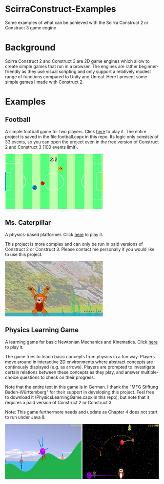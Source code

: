 # ScirraConstruct-Examples
Some examples of what can be achieved with the Scirra Construct 2 or Construct 3 game engine

# Background
Scirra Construct 2 and Construct 3 are 2D game engines which allow to create simple games that run in a browser. The engines are rather beginner-friendly as they use visual scripting and only support a relatively modest range of functions compared to Unity and Unreal. Here I present some simple games I made with Construct 2.

# Examples
## Football 
A simple football game for two players. Click [here](https://mariusrubo.github.io/football/) to play it. 
The entire project is saved in the file football.capx in this repo. Its logic only consists of 33 events, so you can open the project even in the free version of Construct 2 and Construct 3 (100 events limit). 

<img src="https://github.com/mariusrubo/ScirraConstruct-Examples/blob/master/football_screenshot.jpg" width="320" height="180">


## Ms. Caterpillar
A physics-based platformer. Click [here](https://mariusrubo.github.io/Caterpillar/) to play it. 

This project is more complex and can only be run in paid versions of Construct 2 or Construct 3. Please contact me personally if you would like to use this project. 

<img src="https://github.com/mariusrubo/ScirraConstruct-Examples/blob/master/ms_caterpillar_screenshot.jpg" width="320" height="180">

## Physics Learning Game
A learning game for basic Newtonian Mechanics and Kinematics. Click [here](https://mariusrubo.github.io/PhysicsLearningGame/) to play it. 

The game tries to teach basic concepts from physics in a fun way. Players move around in interactive 2D environments where abstract concepts are continously displayed (e.g. as arrows). Players are prompted to investigate certain relations between these concepts as they play, and answer multiple-choice questions to check on their progress.

Note that the entire text in this game is in German. I thank the "MFG Stiftung Baden-Württemberg" for their support in developing this project. Feel free to download it (PhysicsLearningGame.capx in this repo), but note that it requires a paid version of Construct 2 or Construct 3. 

Note: This game furthermore needs and update as Chapter 4 does not start to run under Java 8. 

<img src="https://github.com/mariusrubo/ScirraConstruct-Examples/blob/master/physics_learning_game_screenshots.jpg" width="724" height="180">
